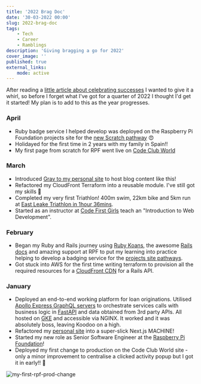 ```yaml
---
title: '2022 Brag Doc'
date: '30-03-2022 00:00'
slug: 2022-brag-doc
tags:
    - Tech
    - Career
    - Ramblings
description: 'Giving bragging a go for 2022'
cover_image: ''
published: true
external_links:
    mode: active
---
```


After reading a [little article about celebrating successes](https://github.com/readme/guides/document-success) I wanted to give it a whirl, so before I forget what I've got for a quarter of 2022 I thought I'd get it started! My plan is to add to this as the year progresses.

### April

- Ruby badge service I helped develop was deployed on the Raspberry Pi Foundation projects site for the [new Scratch pathway](https://projects.raspberrypi.org/en/pathways/scratch-intro) 😍
- Holidayed for the first time in 2 years with my family in Spain!!
- My first page from scratch for RPF went live on [Code Club World](https://codeclubworld.org/parents)

### March

- Introduced [Grav to my personal site](https://github.com/adamsuk/sradams-co-uk-content/pull/63/files) to host blog content like this!
- Refactored my CloudFront Terraform into a reusable module. I've still got my skills 💪
- Completed my very first Triathlon! 400m swim, 22km bike and 5km run at [East Leake Triathlon in 1hour 36mins](https://www.titaniumracetiming.co.uk/TRT/pages/event_rider_detail/189/167580).
- Started as an instructor at [Code First Girls](https://codefirstgirls.com/courses/classes/uni-kickstarter/) teach an "Introduction to Web Development".

### February

- Began my Ruby and Rails journey using [Ruby Koans](http://rubykoans.com/), the awesome [Rails docs](https://guides.rubyonrails.org/getting_started.html) and amazing support at RPF to put my learning into practice helping to develop a badging service for the [projects site pathways](https://projects.raspberrypi.org/en/paths).
- Got stuck into AWS for the first time writing terraform to provision all the required resources for a [CloudFront CDN](https://aws.amazon.com/cloudfront/) for a Rails API.

### January

- Deployed an end-to-end working platform for loan originations. Utilised [Apollo Express GraphQL servers](https://www.apollographql.com/docs/apollo-server/) to orchestrate services calls with business logic in [FastAPI](https://fastapi.tiangolo.com/) and data obtained from 3rd party APIs. All hosted on [GKE](https://cloud.google.com/kubernetes-engine) and accessible via NGINX. It worked and it was absolutely boss, leaving Koodoo on a high.
- Refactored my [personal site](https://github.com/adamsuk/sradams-co-uk-content/pull/45/files) into a super-slick Next.js MACHINE!
- Started my new role as Senior Software Engineer at the [Raspberry Pi Foundation](https://www.raspberrypi.org/about/meet-the-team/)!
- Deployed my first change to production on the Code Club World site - only a minor improvement to centralise a clicked activity popup but I got it in early!! 🥳

![my-first-rpf-prod-change](page://media/my-first-rpf-prod-change.png?resize=600,400)